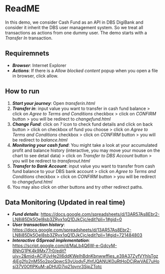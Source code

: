 # ReadME
In this demo, we consider Cash Fund as an API in DBS DigiBank and consider it inherit the DBS user management system. So we treat all transactions as actions from one dummy user. The demo starts with a *Transfer In* transaction.

## Requiremnets
* ***Browser***: Internet Explorer
* ***Actions***: If there is a *Allow blocked content* popup when you open a file in browser, click allow.

## How to run
1. ***Start your journey***: Open *transferin.html*   
2. ***Transfer in***: input value you want to transfer in cash fund balance > click on *Agree to Terms and Conditions* checkbox > click on *CONFIRM* button > you will be redirect to *changefund.html*   
3. ***Change Fund***: click on *?* icon to check fund details and click on back button > click on checkbox of fund you choose > click on *Agree to Terms and Conditions* checkbox > click on *CONFIRM* button > you will be redirect to *balance.html* 
4. ***Monitoring your cash fund***: You might take a look at your accumulated profit and balance history (interactive, you may move your mouse on the chart to see detail data) > click on *Transfer to DBS Account* button > you will be redirect to *transferout.html*
2. ***Transfer to Bank Account***: input value you want to transfer from cash fund balance to your DBS bank account > click on *Agree to Terms and Conditions* checkbox > click on *CONFIRM* button > you will be redirect to *changefund.html*  
5. You may also click on other buttons and try other redirect paths.

## Data Monitoring (Updated in real time)
* ***Fund details***: https://docs.google.com/spreadsheets/d/13AR57As8Ebr2-LN8i85Dk5Oel8sb3ZRyx1qQ1DJkCjc/edit?pli=1#gid=0   
* ***User transaction history***: https://docs.google.com/spreadsheets/d/13AR57As8Ebr2-LN8i85Dk5Oel8sb3ZRyx1qQ1DJkCjc/edit?pli=1#gid=721484803
* ***Interactive GSpread implementation***: https://script.google.com/d/MaLb4Q6W-e-GdcyM-8NhG1PK4k9Mx77r0/edit?uiv=2&mid=ACjPJvHe2Il6ddKWeIhBdnKbnwwffies_e39A37ZyfVYhlsTgz4jEg2fo2nM55o2poQpwcS3yUodyFJfnfJQANUK0uRtHoDCjRwVAE7uHosi37V0OflPKuM-aDHUD7iq21qynr3SjpZTotc
